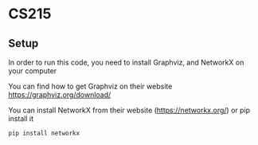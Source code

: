 # CS215
## Setup
In order to run this code, you need to install Graphviz, and NetworkX on your computer

You can find how to get Graphviz on their website https://graphviz.org/download/

You can install NetworkX from their website (https://networkx.org/) or pip install it 

```bash
pip install networkx
```


